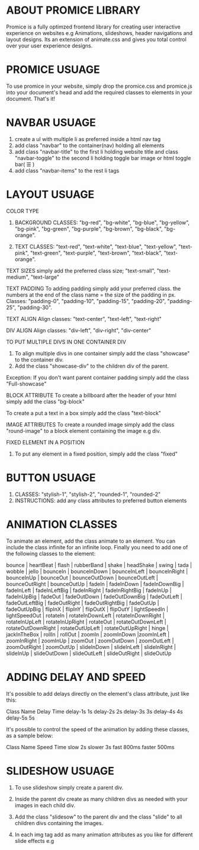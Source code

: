 
# ABOUT PROMICE LIBRARY
Promice is a fully optimzed frontend library for creating user interactive experience on websites e.g Animations, slideshows, header navigations and layout designs. Its an extension of animate.css and gives you total control over your user experience designs.


# PROMICE USUAGE
To use promice in your website, simply drop the promice.css and promice.js into your document's head and add the required classes to elements in your document. That's it! 



# NAVBAR USUAGE
  1. create a ul with multiple li as preferred inside a html nav tag
  2. add class "navbar" to the container(nav) holding all elements
  3. add class "navbar-title" to the first li holding website title and class "navbar-toggle" to the second li holding toggle bar image or html toggle bar( &#9776; )
  4. add class "navbar-items" to the rest li tags


# LAYOUT USUAGE
 COLOR TYPE
  1. BACKGROUND CLASSES: "bg-red", "bg-white", "bg-blue", "bg-yellow", "bg-pink", "bg-green", "bg-purple", "bg-brown", "bg-black", "bg-orange".

  2. TEXT CLASSES:  "text-red", "text-white", "text-blue", "text-yellow", "text-pink", "text-green", "text-purple", "text-brown", "text-black", "text-orange".

  TEXT SIZES
  simply add the preferred class size; "text-small", "text-medium", "text-large"

  TEXT PADDING
  To adding padding simply add your preferred class. the numbers at the end of the class name = the size of the padding in px.
  Classes: "padding-0", "padding-10", "padding-15", "padding-20", "padding-25", "padding-30".

  TEXT ALIGN
  Align classes: "text-center", "text-left", "text-right"

  DIV ALIGN
  Align classes: "div-left", "div-right", "div-center"

  TO PUT MULTIPLE DIVS IN ONE CONTAINER DIV
  1. To align multiple divs in one container simply add the class "showcase" to the container div.
  2. Add the class "showcase-div" to the children div of the parent.
  
  Exception: If you don't want parent container padding simply add the class "Full-showcase"

  BLOCK ATTRIBUTE
  To create a billboard after the header of your html simply add the class "bg-block"

  To create a put a text in a box simply add the class "text-block"

  IMAGE ATTRIBUTES
  To create a rounded image simply add the class "round-image" to a block element containing the image e.g div.

  FIXED ELEMENT IN A POSITION
  1. To put any element in a fixed position, simply add the class "fixed"

#  BUTTON USUAGE
  1. CLASSES: "stylish-1", "stylish-2", "rounded-1", "rounded-2"
  2. INSTRUCTIONS: add any class attributes to preferred button elements

# ANIMATION CLASSES
To animate an element, add the class animate to an element. You can include the class infinite for an infinite loop. Finally you need to add one of the following classes to the element:

  bounce |	heartBeat	| flash	| rubberBand | shake |	headShake	| swing	| tada | wobble	| jello	| bounceIn | bounceInDown | bounceInLeft	| bounceInRight	| bounceInUp	| bounceOut | bounceOutDown	| bounceOutLeft | bounceOutRight	| bounceOutUp | fadeIn	| fadeInDown	| fadeInDownBig	| fadeInLeft | fadeInLeftBig	| fadeInRight	| fadeInRightBig	| fadeInUp | fadeInUpBig	| fadeOut	| fadeOutDown	| fadeOutDownBig | fadeOutLeft	| fadeOutLeftBig	| fadeOutRight	| fadeOutRightBig | fadeOutUp	| fadeOutUpBig	| flipInX	| flipInY | flipOutX	| flipOutY	| lightSpeedIn	| lightSpeedOut | rotateIn	| rotateInDownLeft	| rotateInDownRight	| rotateInUpLeft | rotateInUpRight	| rotateOut	| rotateOutDownLeft	| rotateOutDownRight | rotateOutUpLeft	| rotateOutUpRight	| hinge	| jackInTheBox | rollIn	| rollOut	| zoomIn	| zoomInDown |zoomInLeft	| zoomInRight	| zoomInUp	| zoomOut | zoomOutDown	| zoomOutLeft	| zoomOutRight	| zoomOutUp | slideInDown	| slideInLeft	| slideInRight	| slideInUp | slideOutDown	| slideOutLeft	| slideOutRight	| slideOutUp

#  ADDING DELAY AND SPEED
It's possible to add delays directly on the element's class attribute, just like this:

Class Name	Delay Time
delay-1s	    1s
delay-2s	    2s
delay-3s	    3s
delay-4s	    4s
delay-5s	    5s

It's possible to control the speed of the animation by adding these classes, as a sample below:

Class Name	Speed Time
slow	          2s
slower	        3s
fast	         800ms
faster	       500ms

# SLIDESHOW USUAGE
  1. To use slideshow simply create a parent div. 
  2. Inside the parent div create as many children divs as needed  with your images in each child div. 
  3. Add the class "slidesow" to the parent div and the class "slide" to all children divs containing the images.

  4. In each img tag add as many animation attributes as you like for different slide effects e.g
     

